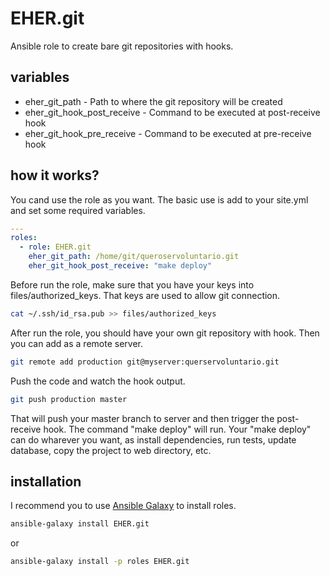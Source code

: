 # EHER.git
Ansible role to create bare git repositories with hooks.

## variables
- eher_git_path - Path to where the git repository will be created
- eher_git_hook_post_receive - Command to be executed at post-receive hook
- eher_git_hook_pre_receive - Command to be executed at pre-receive hook

## how it works?
You cand use the role as you want. The basic use is add to your site.yml and set some required variables.
```yml
---
roles:
  - role: EHER.git
    eher_git_path: /home/git/queroservoluntario.git
    eher_git_hook_post_receive: "make deploy"
```

Before run the role, make sure that you have your keys into files/authorized_keys. That keys are used to allow git connection.
```bash
cat ~/.ssh/id_rsa.pub >> files/authorized_keys
```

After run the role, you should have your own git repository with hook. Then you can add as a remote server.
```bash
git remote add production git@myserver:querservoluntario.git
```

Push the code and watch the hook output.
```bash
git push production master
```

That will push your master branch to server and then trigger the post-receive hook. The command "make deploy" will run. Your "make deploy" can do wharever you want, as install dependencies, run tests, update database, copy the project to web directory, etc.

## installation

I recommend you to use [Ansible Galaxy](https://galaxy.ansible.com/intro) to install roles.
```bash
ansible-galaxy install EHER.git
```
or 
```bash
ansible-galaxy install -p roles EHER.git
```
